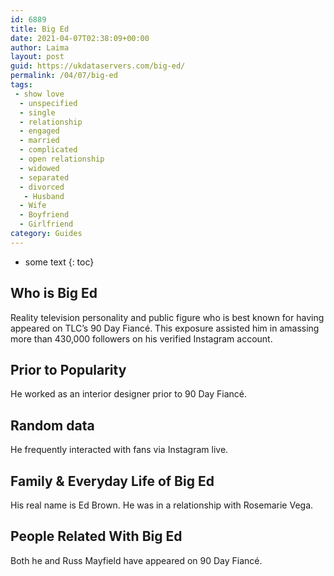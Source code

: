 ```yaml
---
id: 6889
title: Big Ed
date: 2021-04-07T02:38:09+00:00
author: Laima
layout: post
guid: https://ukdataservers.com/big-ed/
permalink: /04/07/big-ed
tags:
 - show love
  - unspecified
  - single
  - relationship
  - engaged
  - married
  - complicated
  - open relationship
  - widowed
  - separated
  - divorced
   - Husband
  - Wife
  - Boyfriend
  - Girlfriend
category: Guides
---
```


* some text
{: toc}


## Who is Big Ed
                  
                  
                  
Reality television personality and public figure who is best known for having appeared on TLC&#8217;s 90 Day Fiancé. This exposure assisted him in amassing more than 430,000 followers on his verified Instagram account. 
                  
              
            
              
            
                
                
                
## Prior to Popularity
                  
                  
                  
He worked as an interior designer prior to 90 Day Fiancé. 
                  
              
            
              
            
                
                
                
## Random data
                  
                  
                  
He frequently interacted with fans via Instagram live. 
                  
              
            
              
            
                
                
                
## Family & Everyday Life of Big Ed
                  
                  
                  
His real name is Ed Brown. He was in a relationship with Rosemarie Vega. 
                  
              
            
              
            
                
                
                
## People Related With Big Ed
                  
                  
                  
Both he and Russ Mayfield have appeared on 90 Day Fiancé.  
                  
              
            
              
            
                
              
            
              
              
            
            
              
            
          
          
          
